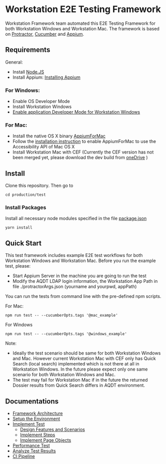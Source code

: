 
# Workstation E2E Testing Framework 

Workstation Framework team automated this E2E Testing Framework for both Workstation Windows and Workstation Mac. The framework is based on [Protractor](https://github.com/angular/protractor), [Cucumber](https://github.com/cucumber/cucumber) and [Appium](http://appium.io/). 

## Requirements
General:
- Install [Node.JS](https://nodejs.org) 
- Install Appium: [Installing Appium](http://appium.io/docs/en/about-appium/getting-started/)
### For Windows:
- Enable OS Developer Mode
- Install Workstation Windows
- [Enable application Developer Mode for Workstation Windows](https://microstrategy.atlassian.net/wiki/spaces/TECTOOLSWORKSTATION/pages/447709932/How+to+configure+the+developer+mode)
### For Mac:
- Install the native OS X binary [AppiumForMac](https://github.com/appium/appium-for-mac/releases/tag/v0.3.0)
- Follow the [installation instruction](https://github.com/appium/appium-for-mac#109-1010-1011-1012) to enable AppiumForMac to use the Accessibility API of Mac OS X
- Install Workstation Mac with CEF (Currently the CEF version has not been merged yet, please download the dev build from [oneDrive](https://microstrategy-my.sharepoint.com/:f:/p/qfan/EpRHKbKMVqBMi0rr8fIJwb8Bb1zsIMsRcrXvIdKNA0owQw) )

## Install
Clone this repository. Then go to
```
cd production/test
```
### Install Packages
Install all necessary node modules specified in the file [package.json](./package.json)
```
yarn install
```

## Quick Start
This test framework includes example E2E test workflows for both Workstation Windows and Workstation Mac. Before you run the example test, please:
- Start Appium Server in the machine you are going to run the test
- Modify the AQDT LDAP login information, the Workstation App Path in file ./protractorArgs.json (yourname and yourpwd, appPath)

You can run the tests from command line with the pre-defined npm scripts.

For Mac:
```
npm run test -- --cucumberOpts.tags '@mac_example'
```
For Windows
```
npm run test -- --cucumberOpts.tags '@windows_example'
```

Note:
- Ideally the test scenario should be same for both Workstation Windows and Mac. However current Workstation Mac with CEF only has Quick Search (local search) implemented which is not there at all in Workstation Windows. In the future please expect only one same scenario for both Workstation Windows and Mac.
- The test may fail for Workstation Mac if in the future the returned Dossier results from Quick Search differs in AQDT environment.

## Documentations
* [Framework Architecture](docs/framework-architecture.md)
* [Setup the Environment](docs/setup-and-run.md)
* [Implement Test](docs/implement-test.md)
    * [Design Features and Scenarios](docs/implement-test.md#design-features-and-scenarios)
    * [Implement Steps](docs/implement-test.md#implement-steps)
    * [Implement Page Objects](docs/implement-test.md#implement-page-objects)
* [Performance Test](docs/performance-test.md)
* [Analyze Test Results](docs/test_results.md)
* [CI Pipeline](docs/ci-pipeline.md)

